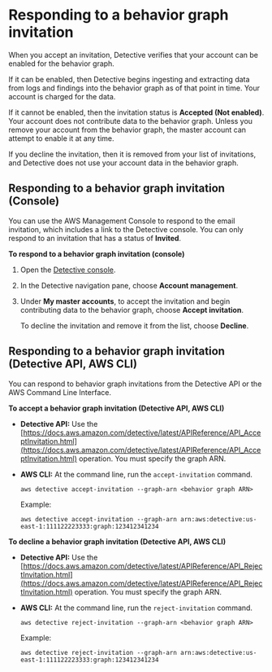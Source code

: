 # Responding to a behavior graph invitation<a name="member-invitation-response"></a>

When you accept an invitation, Detective verifies that your account can be enabled for the behavior graph\.

If it can be enabled, then Detective begins ingesting and extracting data from logs and findings into the behavior graph as of that point in time\. Your account is charged for the data\.

If it cannot be enabled, then the invitation status is **Accepted \(Not enabled\)**\. Your account does not contribute data to the behavior graph\. Unless you remove your account from the behavior graph, the master account can attempt to enable it at any time\.

If you decline the invitation, then it is removed from your list of invitations, and Detective does not use your account data in the behavior graph\.

## Responding to a behavior graph invitation \(Console\)<a name="member-invitation-response-console"></a>

You can use the AWS Management Console to respond to the email invitation, which includes a link to the Detective console\. You can only respond to an invitation that has a status of **Invited**\.

**To respond to a behavior graph invitation \(console\)**

1. Open the [Detective console](https://console.aws.amazon.com/detective/)\.

1. In the Detective navigation pane, choose **Account management**\.

1. Under **My master accounts**, to accept the invitation and begin contributing data to the behavior graph, choose **Accept invitation**\.

   To decline the invitation and remove it from the list, choose **Decline**\.

## Responding to a behavior graph invitation \(Detective API, AWS CLI\)<a name="member-invitation-response-api"></a>

You can respond to behavior graph invitations from the Detective API or the AWS Command Line Interface\.

**To accept a behavior graph invitation \(Detective API, AWS CLI\)**
+ **Detective API:** Use the [https://docs.aws.amazon.com/detective/latest/APIReference/API_AcceptInvitation.html](https://docs.aws.amazon.com/detective/latest/APIReference/API_AcceptInvitation.html) operation\. You must specify the graph ARN\.
+ **AWS CLI:** At the command line, run the `accept-invitation` command\.

  ```
  aws detective accept-invitation --graph-arn <behavior graph ARN>
  ```

  Example:

  ```
  aws detective accept-invitation --graph-arn arn:aws:detective:us-east-1:111122223333:graph:123412341234
  ```

**To decline a behavior graph invitation \(Detective API, AWS CLI\)**
+ **Detective API:** Use the [https://docs.aws.amazon.com/detective/latest/APIReference/API_RejectInvitation.html](https://docs.aws.amazon.com/detective/latest/APIReference/API_RejectInvitation.html) operation\. You must specify the graph ARN\.
+ **AWS CLI:** At the command line, run the `reject-invitation` command\.

  ```
  aws detective reject-invitation --graph-arn <behavior graph ARN>
  ```

  Example:

  ```
  aws detective reject-invitation --graph-arn arn:aws:detective:us-east-1:111122223333:graph:123412341234
  ```